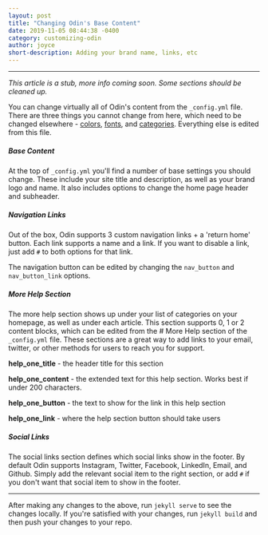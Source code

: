 ```yaml
---
layout: post
title: "Changing Odin's Base Content"
date: 2019-11-05 08:44:38 -0400
category: customizing-odin
author: joyce
short-description: Adding your brand name, links, etc
---
```


-----

*This article is a stub, more info coming soon. Some sections should be cleaned up.*

You can change virtually all of Odin's content from the `_config.yml` file. There are three things you cannot change from here, which need to be changed elsewhere - [colors](), [fonts](), and [categories](). Everything else is edited from this file.



##### Base Content

At the top of `_config.yml` you'll find a number of base settings you should change. These include your site title and description, as well as your brand logo and name. It also includes options to change the home page header and subheader.


##### Navigation Links
Out of the box, Odin supports 3 custom navigation links + a 'return home' button. Each link supports a name and a link. If you want to disable a link, just add `#` to both options for that link. 

The navigation button can be edited by changing the `nav_button` and `nav_button_link` options.

##### More Help Section

The more help section shows up under your list of categories on your homepage, as well as under each article. This section supports 0, 1 or 2 content blocks, which can be edited from the # More Help section of the `_config.yml` file. These sections are a great way to add links to your email, twitter, or other methods for users to reach you for support.

**help_one_title** - the header title for this section

**help_one_content** - the extended text for this help section. Works best if under 200 characters.

**help_one_button** - the text to show for the link in this help section

**help_one_link** - where the help section button should take users

##### Social Links

The social links section defines which social links show in the footer. By default Odin supports Instagram, Twitter, Facebook, LinkedIn, Email, and Github. Simply add the relevant social item to the right section, or add `#` if you don't want that social item to show in the footer.

----

After making any changes to the above, run `jekyll serve` to see the changes locally. If you're satisfied with your changes, run `jekyll build` and then push your changes to your repo.



